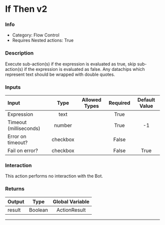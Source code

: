 # If Then v2

### Info

- Category: Flow Control
- Requires Nested actions: True


### Description
Execute sub-action(s) if the expression is evaluated as true, skip sub-action(s) if the expression is evaluated as false. Any datachips which represent text should be wrapped with double quotes.


### Inputs

| Input | Type | Allowed Types | Required |  Default Value |
| :--- | :---: | :---: | :---: | :---: |
| Expression | text |  | True |  |
| Timeout (milliseconds) | number |  | True | -1 |
| Error on timeout? | checkbox |  | False |  |
| Fail on error? | checkbox |  | False | True |


### Interaction
This action performs no interaction with the Bot.

### Returns

| Output | Type | Global Variable |
| :--- | :---: | :---: |
| result | Boolean | ActionResult |

---